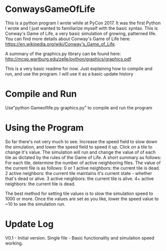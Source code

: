 # ConwaysGameOfLife
This is a python program I wrote while at PyCon 2017. It was the first Python I wrote and I just wanted to familiarize myself with the basic syntax. This is Conway's Game of Life, a very basic simulation of growing, patterned life. You can find more details about Conway's Game of Life here: https://en.wikipedia.org/wiki/Conway's_Game_of_Life.

A summary of the graphics.py library can be found here: http://mcsp.wartburg.edu/zelle/python/graphics/graphics.pdf

This is a very basic readme for now. Just explaining how to compile and run, and use the program.
I will use it as a basic update history

# Compile and Run
Use"python Gameoflife.py graphics.py" to compile and run the program

# Using the Program
So far there's not very much to see. Increase the speed field to slow down the simulation, and lower the speed field to speed it up.
Click on a tile to change it's value.
The simulation will run and change the value of of each tile as dictated by the rules of the Game of Life.
A short summary as follows:
  For each tile, determine the number of active neighboring files.
  The value of the current file is as follows:
    0 or 1 active neighbors: the current tile is dead.
    2 active neighbors: the current tile maintains it's current state - whether that's dead or alive.
    3 active neighbors: the current tile is alive.
    4+ active neighbors: the current tile is dead.
    
The best method for setting tile values is to slow the simulation speed to 1000 or more. Once the values are set as you like, lower the speed value to ~10 to see the simulation run.

# Update Log
V0.1 - Initial version. Single file - Basic functionality and simulation speed working.
